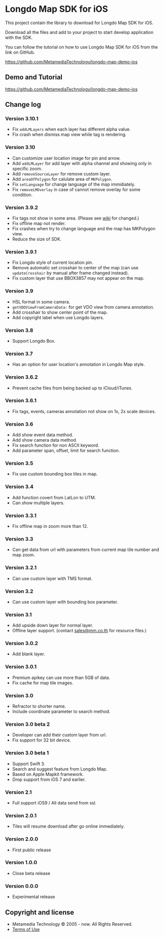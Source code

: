 # Longdo Map SDK for iOS
This project contain the library to download for Longdo Map SDK for iOS.

Download all the files and add to your project to start develop application with the SDK.

You can follow the tutorial on how to use Longdo Map SDK for iOS from the link on GitHub.

https://github.com/MetamediaTechnology/longdo-map-demo-ios

## Demo and Tutorial
https://github.com/MetamediaTechnology/longdo-map-demo-ios

## Change log

### Version 3.10.1
* Fix `addLMLayers` when each layer has different alpha value.
* Fix crash when dismiss map view while tag is rendering.

### Version 3.10
* Can customize user location image for pin and arrow.
* Add `addLMLayer` for add layer with alpha channel and showing only in specific zoom.
* Add `removeSourceLayer` for remove custom layer.
* Add `areaOfPolygon` for calulate area of `MKPolygon`.
* Fix `setLanguage` for change language of the map immidiately.
* Fix `removeLMOverlay` in case of cannot remove overlay for some condition.

### Version 3.9.2
* Fix tags not show in some area. (Please see [wiki](https://github.com/MetamediaTechnology/longdo-map-demo-ios/wiki/%5B3.x%5D-การแสดง-Longdo-Tags-บนแผนที่) for changed.)
* Fix offline map not render.
* Fix crashes when try to change language and the map has MKPolygon view.
* Reduce the size of SDK.

### Version 3.9.1
* Fix Longdo style of current location pin.
* Remove automatic set crosshair to center of the map (can use `updateCrosshair` by manual after frame changed instead).
* Fix custom layer that use BBOX3857 may not appear on the map.

### Version 3.9
* HSL format in some camera.
* `getVDOViewFromCameraData:` for get VDO view from camera annotation.
* Add crosshair to show center point of the map.
* Add copyright label when use Longdo layers.

### Version 3.8
* Support Longdo Box.

### Version 3.7
* Has an option for user location's annotation in Longdo Map style.

### Version 3.6.2
* Prevent cache files from being backed up to iCloud/iTunes.

### Version 3.6.1
* Fix tags, events, cameras annotation not show on 1x, 2x scale devices.

### Version 3.6
* Add show event data method.
* Add show camera data method.
* Fix search function for non ASCII keyword.
* Add parameter span, offset, limit for search function.

### Version 3.5
* Fix use custom bounding box tiles in map.

### Version 3.4
* Add function covert from LatLon to UTM.
* Can show multiple layers.

### Version 3.3.1
* Fix offline map in zoom more than 12.

### Version 3.3
* Can get data from url with parameters from current map tile number and map zoom.

### Version 3.2.1
* Can use custom layer with TMS format.

### Version 3.2
* Can use custom layer with bounding box parameter.

### Version 3.1
* Add upside down layer for normal layer.
* Offline layer support. (contact sales@mm.co.th for resource files.)

### Version 3.0.2
* Add blank layer.

### Version 3.0.1
* Premium apikey can use more than 5GB of data.
* Fix cache for map tile images.

### Version 3.0
* Refractor to shorter name.
* Include coordinate parameter to search method.

### Version 3.0 beta 2
* Developer can add their custom layer from url.
* Fix support for 32 bit device.

### Version 3.0 beta 1
* Support Swift 3.
* Search and suggest feature from Longdo Map.
* Based on Apple Mapkit framework.
* Drop support from iOS 7 and earlier.

### Version 2.1
* Full support iOS9 / All data send from ssl.

### Version 2.0.1
* Tiles will resume download after go online immediately.

### Version 2.0.0
* First public release

### Version 1.0.0
* Close beta release

### Version 0.0.0
* Experimental release

## Copyright and license
  * Metamedia Technology © 2005 - now. All Rights Reserved.
  * [Terms of Use](LICENSE.md)
